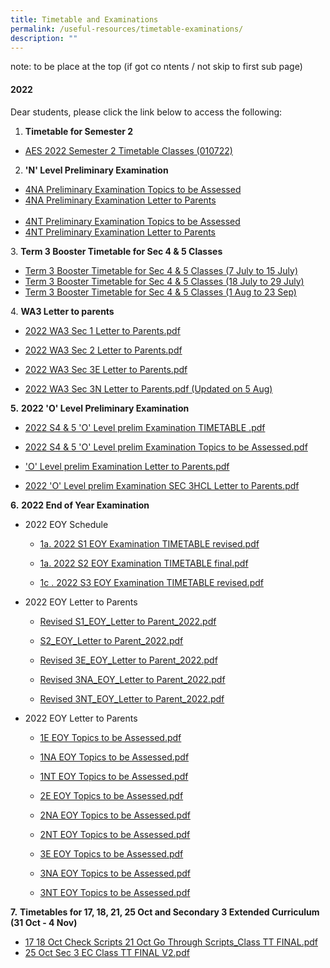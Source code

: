 ```yaml
---
title: Timetable and Examinations
permalink: /useful-resources/timetable-examinations/
description: ""
---
```

note: to be place at the top (if got co ntents / not skip to first sub page)

#### 2022


Dear students, please click the link below to access the following:  

1.  **Timetable for Semester 2**

*   [AES 2022 Semester 2 Timetable Classes (010722)](/files/AES%202022%20Semester%202%20Timetable%20Classes%20010722.pdf)
      
    

2.  **'N' Level Preliminary Examination**

*   [4NA Preliminary Examination Topics to be Assessed](/files/2022%20N%20Preliminary%20Examination%20Topics%20to%20be%20Assessed%20NA.pdf)  
*   [4NA Preliminary Examination Letter to Parents](/files/2022%20N%20Prelim_4NA_Letter%20to%20Parents.pdf)  <br><br>
*   [4NT Preliminary Examination Topics to be Assessed](/files/2022%20N%20Preliminary%20Examination%20Topics%20to%20be%20Assessed%20NT.pdf)
*   [4NT Preliminary Examination Letter to Parents](/files/2022%20N%20Prelim_4NT_Letter%20to%20Parents.pdf) 
      
    

3. **Term 3 Booster Timetable for Sec 4 & 5 Classes**  

*   [Term 3 Booster Timetable for Sec 4 & 5 Classes (7 July to 15 July)](/files/Booster_Sec%204%20%205%20Classes%20Version%201_7%20Jul%20-%2015%20Jul.pdf)
*   [Term 3 Booster Timetable for Sec 4 & 5 Classes (18 July to 29 July)](/files/Booster_Sec%204%20%205%20Classes%20Version%202_16%20Jul%20-%2029%20Jul.pdf)
*   [Term 3 Booster Timetable for Sec 4 & 5 Classes (1 Aug to 23 Sep)](/files/Booster_Sec%204%20%205%20Classes%20Version%203_1%20Aug%20-%2023%20Sep.pdf)

  

4. **WA3 Letter to parents**

*   [2022 WA3 Sec 1 Letter to Parents.pdf](/files/2022%20WA3%20Sec%201%20Letter%20to%20Parents.pdf) 
    
*   [2022 WA3 Sec 2 Letter to Parents.pdf](/files/2022%20WA3%20Sec%202%20Letter%20to%20Parents.pdf)
*   [2022 WA3 Sec 3E Letter to Parents.pdf](/files/2022%20WA3%20Sec%203E%20Letter%20to%20Parents.pdf)
    
*   [2022 WA3 Sec 3N Letter to Parents.pdf (Updated on 5 Aug)](/files/2022%20Sec%203NA%20%203NT%20WA%203%20Schedule-updated%205%20Aug.pdf)
    

**5.** **2022 'O' Level Preliminary Examination**  

*   [2022 S4 & 5 'O' Level prelim Examination TIMETABLE .pdf](https://assumptionenglish.moe.edu.sg/qql/slot/u753/Students/1.%202022%20S45%20O%20prelim%20Examination%20TIMETABLE%20.pdf)  
    
*   [2022 S4 & 5 'O' Level prelim Examination Topics to be Assessed.pdf](https://assumptionenglish.moe.edu.sg/qql/slot/u753/Students/3.%202022%20O%20Preliminary%20Examination%20Topics%20to%20be%20Assessed.pdf)  
    
*   ['O' Level prelim Examination Letter to Parents.pdf](https://assumptionenglish.moe.edu.sg/qql/slot/u753/Students/5a.%202022%20O%20Prelim%20Letter%20to%20Parents.pdf)  
    
*   [2022 'O' Level prelim Examination SEC 3HCL Letter to Parents.pdf](https://assumptionenglish.moe.edu.sg/qql/slot/u753/Students/5b.%202022%20O%20Prelim%20SEC%203HCL%20Letter%20to%20Parents.pdf)  
    

  

**6.** **2022 End of Year Examination**  

*   2022 EOY Schedule

	*   [1a. 2022 S1 EOY Examination TIMETABLE revised.pdf](https://assumptionenglish.moe.edu.sg/qql/slot/u753/Students/2022%20EOY/Revised%20(28092022)/1a.%202022%20S1%20EOY%20Examination%20TIMETABLE%20revised.pdf)  
    
	*   [1a. 2022 S2 EOY Examination TIMETABLE final.pdf](https://assumptionenglish.moe.edu.sg/qql/slot/u753/Students/2022%20EOY/1a.%202022%20S2%20EOY%20Examination%20TIMETABLE%20final.pdf)
	*   [1c . 2022 S3 EOY Examination TIMETABLE revised.pdf](https://assumptionenglish.moe.edu.sg/qql/slot/u753/Students/2022%20EOY/Revised%20(28092022)/1c%20.%202022%20S3%20EOY%20Examination%20TIMETABLE%20revised.pdf)  
    

*   2022 EOY Letter to Parents

	*   [Revised S1\_EOY\_Letter to Parent\_2022.pdf](https://assumptionenglish.moe.edu.sg/qql/slot/u753/Students/2022%20EOY/Revised%20(28092022)/Revised%20S1_EOY_Letter%20to%20Parent_2022.pdf)  
    
	*   [S2\_EOY\_Letter to Parent\_2022.pdf](https://assumptionenglish.moe.edu.sg/qql/slot/u753/Students/2022%20EOY/S2_EOY_Letter%20to%20Parent_2022.pdf)  
    
	*   [Revised 3E\_EOY\_Letter to Parent\_2022.pdf](https://assumptionenglish.moe.edu.sg/qql/slot/u753/Students/2022%20EOY/Revised%203E_EOY_Letter%20to%20Parent_2022.pdf)  
    
	*   [Revised 3NA\_EOY\_Letter to Parent\_2022.pdf](https://assumptionenglish.moe.edu.sg/qql/slot/u753/Students/2022%20EOY/Revised%20(28092022)/Revised%203NA_EOY_Letter%20to%20Parent_2022.pdf)  
    
	*   [Revised 3NT\_EOY\_Letter to Parent\_2022.pdf](https://assumptionenglish.moe.edu.sg/qql/slot/u753/Students/2022%20EOY/Revised%20(28092022)/Revised%203NT_EOY_Letter%20to%20Parent_2022.pdf)

*   2022 EOY Letter to Parents

	*   [1E EOY Topics to be Assessed.pdf](https://assumptionenglish.moe.edu.sg/qql/slot/u753/Students/2022%20EOY/Topics/1E%20EOY%20Topics%20to%20be%20Assessed.pdf)
	*   [1NA EOY Topics to be Assessed.pdf](https://assumptionenglish.moe.edu.sg/qql/slot/u753/Students/2022%20EOY/Topics/1NA%20EOY%20Topics%20to%20be%20Assessed.pdf)
	*   [1NT EOY Topics to be Assessed.pdf](https://assumptionenglish.moe.edu.sg/qql/slot/u753/Students/2022%20EOY/Topics/1NT%20EOY%20Topics%20to%20be%20Assessed.pdf)
	*   [2E EOY Topics to be Assessed.pdf](https://assumptionenglish.moe.edu.sg/qql/slot/u753/Students/2022%20EOY/Topics/2E%20EOY%20Topics%20to%20be%20Assessed.pdf)
	*   [2NA EOY Topics to be Assessed.pdf](https://assumptionenglish.moe.edu.sg/qql/slot/u753/Students/2022%20EOY/Topics/2NA%20EOY%20Topics%20to%20be%20Assessed.pdf)  
    
	*   [2NT EOY Topics to be Assessed.pdf](https://assumptionenglish.moe.edu.sg/qql/slot/u753/Students/2022%20EOY/Topics/2NT%20EOY%20Topics%20to%20be%20Assessed.pdf)
	*   [3E EOY Topics to be Assessed.pdf](https://assumptionenglish.moe.edu.sg/qql/slot/u753/Students/2022%20EOY/Topics/3E%20EOY%20Topics%20to%20be%20Assessed.pdf)
	*   [3NA EOY Topics to be Assessed.pdf](https://assumptionenglish.moe.edu.sg/qql/slot/u753/Students/2022%20EOY/Topics/3NA%20EOY%20Topics%20to%20be%20Assessed.pdf)
	*   [3NT EOY Topics to be Assessed.pdf](https://assumptionenglish.moe.edu.sg/qql/slot/u753/Students/2022%20EOY/Topics/3NT%20EOY%20Topics%20to%20be%20Assessed.pdf)  
      
    

**7.** **Timetables for 17, 18, 21, 25 Oct and Secondary 3 Extended Curriculum (31 Oct - 4 Nov)**

*   [17 18 Oct Check Scripts 21 Oct Go Through Scripts\_Class TT FINAL.pdf](https://assumptionenglish.moe.edu.sg/qql/slot/u753/Students/Timetable%202022/17%2018%20Oct%20Check%20Scripts%20%2021%20Oct%20Go%20Through%20Scripts_Class%20TT%20FINAL.pdf)
*   [25 Oct Sec 3 EC Class TT FINAL V2.pdf](https://assumptionenglish.moe.edu.sg/qql/slot/u753/Students/Timetable%202022/25%20Oct%20%20Sec%203%20EC%20Class%20TT%20FINAL%20V2.pdf)